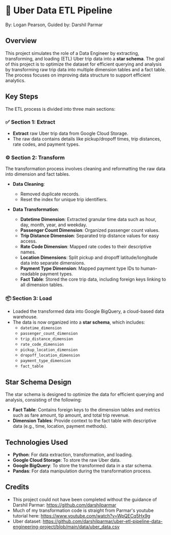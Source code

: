 # 🚗 Uber Data ETL Pipeline
By: Logan Pearson, Guided by: Darshil Parmar
## Overview
This project simulates the role of a Data Engineer by extracting, transforming, and loading (ETL) Uber trip data into a **star schema**. The goal of this project is to optimize the dataset for efficient querying and analysis by transforming raw trip data into multiple dimension tables and a fact table. The process focuses on improving data structure to support efficient analytics.

## Key Steps
The ETL process is divided into three main sections:

### ✅ Section 1: Extract
- **Extract** raw Uber trip data from Google Cloud Storage.
- The raw data contains details like pickup/dropoff times, trip distances, rate codes, and payment types.

### ⚙️ Section 2: Transform
The transformation process involves cleaning and reformatting the raw data into dimension and fact tables.

- **Data Cleaning**:
  - Removed duplicate records.
  - Reset the index for unique trip identifiers.
  
- **Data Transformation**:
  - **Datetime Dimension**: Extracted granular time data such as hour, day, month, year, and weekday.
  - **Passenger Count Dimension**: Organized passenger count values.
  - **Trip Distance Dimension**: Separated trip distance values for easy access.
  - **Rate Code Dimension**: Mapped rate codes to their descriptive names.
  - **Location Dimensions**: Split pickup and dropoff latitude/longitude data into separate dimensions.
  - **Payment Type Dimension**: Mapped payment type IDs to human-readable payment types.
  - **Fact Table**: Stored the core trip data, including foreign keys linking to all dimension tables.

### 📦 Section 3: Load
- Loaded the transformed data into Google BigQuery, a cloud-based data warehouse.
- The data is now organized into a **star schema**, which includes:
  - `datetime_dimension`
  - `passenger_count_dimension`
  - `trip_distance_dimension`
  - `rate_code_dimension`
  - `pickup_location_dimension`
  - `dropoff_location_dimension`
  - `payment_type_dimension`
  - `fact_table`

## Star Schema Design
The star schema is designed to optimize the data for efficient querying and analysis, consisting of the following:

- **Fact Table**: Contains foreign keys to the dimension tables and metrics such as fare amount, tip amount, and total trip revenue.
- **Dimension Tables**: Provide context to the fact table with descriptive data (e.g., time, location, payment methods).

## Technologies Used
- **Python**: For data extraction, transformation, and loading.
- **Google Cloud Storage**: To store the raw Uber data.
- **Google BigQuery**: To store the transformed data in a star schema.
- **Pandas**: For data manipulation during the transformation process.

## Credits
- This project could not have been completed without the guidance of Darshil Parmar: https://github.com/darshilparmar
- Much of my transformation code is straight from Parmar's youtube tutorial here: https://www.youtube.com/watch?v=WpQECq5Hx9g
- Uber dataset:  https://github.com/darshilparmar/uber-etl-pipeline-data-engineering-project/blob/main/data/uber_data.csv
